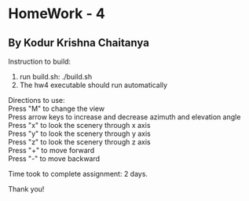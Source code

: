 # HomeWork - 4
## By Kodur Krishna Chaitanya
Instruction to build:

1) run build.sh: ./build.sh
2) The hw4 executable should run automatically

Directions to use:  
Press "M" to change the view  
Press arrow keys to increase and decrease azimuth and elevation angle  
Press "x" to look the scenery through x axis  
Press "y" to look the scenery through y axis  
Press "z" to look the scenery through z axis  
Press "+" to move forward  
Press "-" to move backward 

Time took to complete assignment: 2 days.

Thank you!